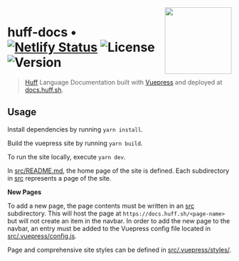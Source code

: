 <img align="right" width="150" height="150" top="100" src="./src/.vuepress/public/huff.png">

# huff-docs • [![Netlify Status](https://api.netlify.com/api/v1/badges/ca51353d-d673-49b9-b07c-2547fdc9de9b/deploy-status)](https://app.netlify.com/sites/huffdocs/deploys) ![License](https://img.shields.io/github/license/huff-language/huff-docs) ![Version](https://img.shields.io/github/package-json/v/huff-language/huff-docs)

> [Huff](https://github.com/huff-language) Language Documentation built with [Vuepress](https://vuepress.vuejs.org/) and deployed at [docs.huff.sh](https://docs.huff.sh).

## Usage

Install dependencies by running `yarn install`.

Build the vuepress site by running `yarn build`.

To run the site locally, execute `yarn dev`.

In [src/README.md](./src/README.md), the home page of the site is defined. Each subdirectory in [src](./src/) represents a page of the site.

**New Pages**

To add a new page, the page contents must be written in an [src](./src/) subdirectory. This will host the page at `https://docs.huff.sh/<page-name>` but will not create an item in the navbar. In order to add the new page to the navbar, an entry must be added to the Vuepress config file located in [src/.vuepress/config.js](./src/.vuepress/config.js).

Page and comprehensive site styles can be defined in [src/.vuepress/styles/](./src/.vuepress/styles/).






